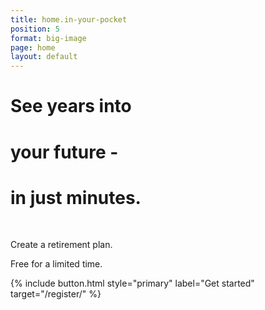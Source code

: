 ```yaml
---
title: home.in-your-pocket
position: 5
format: big-image
page: home
layout: default
---
```


# See years into

# your future -

# in just minutes.

<br/>

Create a retirement plan.

Free for a limited time.

{% include button.html style="primary" label="Get started" target="/register/" %}

<!-- If needed to change the image of the homepage _ replace featureImage.jpeg -->